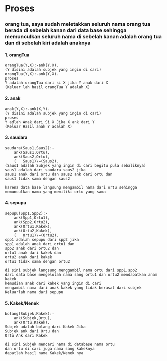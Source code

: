 # Proses
### orang tua, saya sudah meletakkan seluruh nama orang tua berada di sebelah kanan dari data base sehingga memunculkan seluruh nama di sebelah kanan adalah orang tua dan di sebelah kiri adalah anaknya

#### 1. orangTua
```
orangTua(Y,X):-ank(Y,X).
(Y disini adalah subjek yang ingin di cari)
orangTua(Y,X):-ank(Y,X).
proses
Y adalah orangTua dari si X jika Y anak dari X
(Keluar lah hasil orangTua Y adalah X)
```
#### 2. anak
```
anak(Y,X):-ank(X,Y).
(Y disini adalah subjek yang ingin di cari)
proses
Y adlah Anak dari Si X Jika X ank dari Y
(Keluar Hasil anak Y adalah X)
```
#### 3. saudara
```
saudara(Saus1,Saus2):-
    ank(Saus1,Ortu),
    ank(Saus2,Ortu),
    (   Saus1)\=(Saus2).
(Saus1 adalah Subjek yang ingin di cari begitu pula sebaliknya)
saus1 adalah dari saudara saus2 jika
saus1 anak dari ortu dan saus2 ank dari ortu dan
saus1 tidak sama dengan saus2

karena data base langsung mengambil nama dari ortu sehingga
memunculkan nama yang memiliki ortu yang sama
```
#### 4. sepupu
```
sepupu(Spp1,Spp2):-
    ank(Spp1,Ortu1),
    ank(Spp2,Ortu2),
    ank(Ortu1,Kakek),
    ank(Ortu2,Kakek),
    (   Ortu1)\=(Ortu2).
spp1 adalah sepupu dari spp2 jika
spp1 adalah anak dari ortu1 dan
spp2 anak dari ortu2 dan
ortu1 anak dari kakek dan
ortu2 anak dari kakek 
ortu1 tidak sama dengan ortu2

di sini subjek langsung menggambil nama ortu dari spp1,spp2 
dari data base mengelolah nama sang ortu1 dan ortu2 mendapatkan anam kakek
kemudian anak dari kakek yang ingin di cari 
mengambil nama dari anak kakek yang tidak berasal dari subjek
Keluarlah nama dari sepupu

```
#### 5. Kakek/Nenek
```
bolang(Subjek,Kakek):-
    ank(Subjek,Ortu),
    ank(Ortu,Kakek).
Subjek adalah bolang dari Kakek Jika
Subjek ank dari Ortu dan
Ortu Ank dari Kakek

di sini Subjek mencari nama di database nama ortu
dan ortu di cari juga nama sang kakeknya
dapatlah hasil nama Kakek/Nenek nya
```
